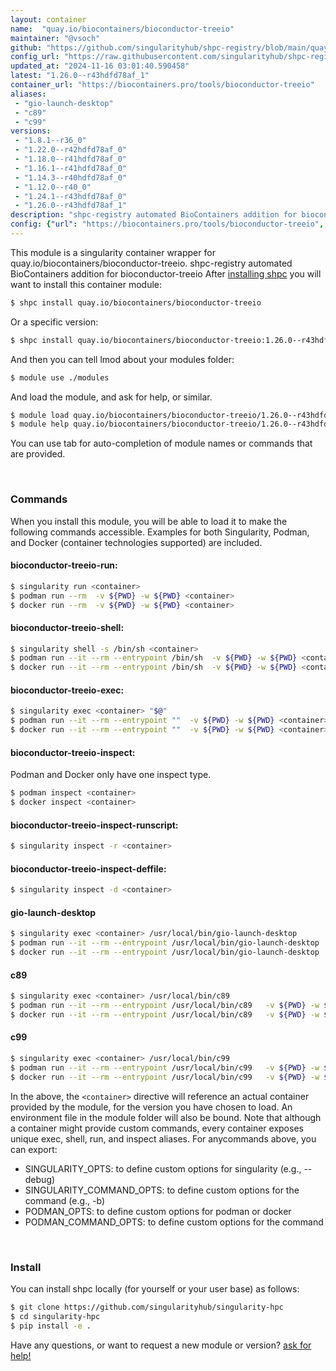 ```yaml
---
layout: container
name:  "quay.io/biocontainers/bioconductor-treeio"
maintainer: "@vsoch"
github: "https://github.com/singularityhub/shpc-registry/blob/main/quay.io/biocontainers/bioconductor-treeio/container.yaml"
config_url: "https://raw.githubusercontent.com/singularityhub/shpc-registry/main/quay.io/biocontainers/bioconductor-treeio/container.yaml"
updated_at: "2024-11-16 03:01:40.590458"
latest: "1.26.0--r43hdfd78af_1"
container_url: "https://biocontainers.pro/tools/bioconductor-treeio"
aliases:
 - "gio-launch-desktop"
 - "c89"
 - "c99"
versions:
 - "1.8.1--r36_0"
 - "1.22.0--r42hdfd78af_0"
 - "1.18.0--r41hdfd78af_0"
 - "1.16.1--r41hdfd78af_0"
 - "1.14.3--r40hdfd78af_0"
 - "1.12.0--r40_0"
 - "1.24.1--r43hdfd78af_0"
 - "1.26.0--r43hdfd78af_1"
description: "shpc-registry automated BioContainers addition for bioconductor-treeio"
config: {"url": "https://biocontainers.pro/tools/bioconductor-treeio", "maintainer": "@vsoch", "description": "shpc-registry automated BioContainers addition for bioconductor-treeio", "latest": {"1.26.0--r43hdfd78af_1": "sha256:ac9a73d75bab882116881e0acc919e6fa075fa3af03adec1a1eb412165ffe106"}, "tags": {"1.8.1--r36_0": "sha256:6a213517007d24f6c70c6b56a22465f48781dbeed848f81cf9166bac71baec72", "1.22.0--r42hdfd78af_0": "sha256:4f8f50aad10962925a8eefdabfccbe53fc78f9151656d0f4b36dc11653b3f0b8", "1.18.0--r41hdfd78af_0": "sha256:7580f1ce01387acd8b9d9721452a577fdabb59ed48210bac0f6e7e2dc1355e15", "1.16.1--r41hdfd78af_0": "sha256:9377ac922392cb895387da17f438897c6cd4b4078f391c24f5c5d9084c411050", "1.14.3--r40hdfd78af_0": "sha256:34f641e313011b3eda91490ede6a113d8bca27469c7ac2325b3109e58f6ae852", "1.12.0--r40_0": "sha256:adcc3c57f0efded0bda7564921d8996bddd4c4919f3430bc5cfd59519b39a7b7", "1.24.1--r43hdfd78af_0": "sha256:976b87b9dd7acd41d41da22c98ba7cc11b548ef280d47726ae8d013657eba186", "1.26.0--r43hdfd78af_1": "sha256:ac9a73d75bab882116881e0acc919e6fa075fa3af03adec1a1eb412165ffe106"}, "docker": "quay.io/biocontainers/bioconductor-treeio", "aliases": {"gio-launch-desktop": "/usr/local/bin/gio-launch-desktop", "c89": "/usr/local/bin/c89", "c99": "/usr/local/bin/c99"}}
---
```


This module is a singularity container wrapper for quay.io/biocontainers/bioconductor-treeio.
shpc-registry automated BioContainers addition for bioconductor-treeio
After [installing shpc](#install) you will want to install this container module:


```bash
$ shpc install quay.io/biocontainers/bioconductor-treeio
```

Or a specific version:

```bash
$ shpc install quay.io/biocontainers/bioconductor-treeio:1.26.0--r43hdfd78af_1
```

And then you can tell lmod about your modules folder:

```bash
$ module use ./modules
```

And load the module, and ask for help, or similar.

```bash
$ module load quay.io/biocontainers/bioconductor-treeio/1.26.0--r43hdfd78af_1
$ module help quay.io/biocontainers/bioconductor-treeio/1.26.0--r43hdfd78af_1
```

You can use tab for auto-completion of module names or commands that are provided.

<br>

### Commands

When you install this module, you will be able to load it to make the following commands accessible.
Examples for both Singularity, Podman, and Docker (container technologies supported) are included.

#### bioconductor-treeio-run:

```bash
$ singularity run <container>
$ podman run --rm  -v ${PWD} -w ${PWD} <container>
$ docker run --rm  -v ${PWD} -w ${PWD} <container>
```

#### bioconductor-treeio-shell:

```bash
$ singularity shell -s /bin/sh <container>
$ podman run --it --rm --entrypoint /bin/sh  -v ${PWD} -w ${PWD} <container>
$ docker run --it --rm --entrypoint /bin/sh  -v ${PWD} -w ${PWD} <container>
```

#### bioconductor-treeio-exec:

```bash
$ singularity exec <container> "$@"
$ podman run --it --rm --entrypoint ""  -v ${PWD} -w ${PWD} <container> "$@"
$ docker run --it --rm --entrypoint ""  -v ${PWD} -w ${PWD} <container> "$@"
```

#### bioconductor-treeio-inspect:

Podman and Docker only have one inspect type.

```bash
$ podman inspect <container>
$ docker inspect <container>
```

#### bioconductor-treeio-inspect-runscript:

```bash
$ singularity inspect -r <container>
```

#### bioconductor-treeio-inspect-deffile:

```bash
$ singularity inspect -d <container>
```


#### gio-launch-desktop

```bash
$ singularity exec <container> /usr/local/bin/gio-launch-desktop
$ podman run --it --rm --entrypoint /usr/local/bin/gio-launch-desktop   -v ${PWD} -w ${PWD} <container> -c " $@"
$ docker run --it --rm --entrypoint /usr/local/bin/gio-launch-desktop   -v ${PWD} -w ${PWD} <container> -c " $@"
```


#### c89

```bash
$ singularity exec <container> /usr/local/bin/c89
$ podman run --it --rm --entrypoint /usr/local/bin/c89   -v ${PWD} -w ${PWD} <container> -c " $@"
$ docker run --it --rm --entrypoint /usr/local/bin/c89   -v ${PWD} -w ${PWD} <container> -c " $@"
```


#### c99

```bash
$ singularity exec <container> /usr/local/bin/c99
$ podman run --it --rm --entrypoint /usr/local/bin/c99   -v ${PWD} -w ${PWD} <container> -c " $@"
$ docker run --it --rm --entrypoint /usr/local/bin/c99   -v ${PWD} -w ${PWD} <container> -c " $@"
```



In the above, the `<container>` directive will reference an actual container provided
by the module, for the version you have chosen to load. An environment file in the
module folder will also be bound. Note that although a container
might provide custom commands, every container exposes unique exec, shell, run, and
inspect aliases. For anycommands above, you can export:

 - SINGULARITY_OPTS: to define custom options for singularity (e.g., --debug)
 - SINGULARITY_COMMAND_OPTS: to define custom options for the command (e.g., -b)
 - PODMAN_OPTS: to define custom options for podman or docker
 - PODMAN_COMMAND_OPTS: to define custom options for the command

<br>

### Install

You can install shpc locally (for yourself or your user base) as follows:

```bash
$ git clone https://github.com/singularityhub/singularity-hpc
$ cd singularity-hpc
$ pip install -e .
```

Have any questions, or want to request a new module or version? [ask for help!](https://github.com/singularityhub/singularity-hpc/issues)